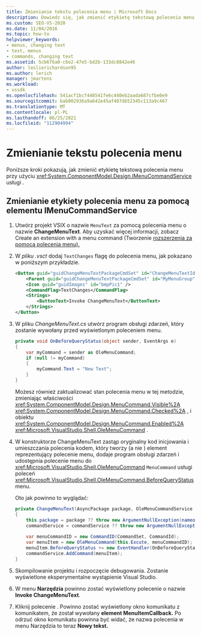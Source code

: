 ```yaml
---
title: Zmienianie tekstu polecenia menu | Microsoft Docs
description: Dowiedz się, jak zmienić etykietę tekstową polecenia menu przy użyciu usługi IMenuCommandService, przeglądając ten przykład kodu.
ms.custom: SEO-VS-2020
ms.date: 11/04/2016
ms.topic: how-to
helpviewer_keywords:
- menus, changing text
- text, menus
- commands, changing text
ms.assetid: 5cb676a0-c6e2-47e5-bd2b-133dc8842e46
author: leslierichardson95
ms.author: lerich
manager: jmartens
ms.workload:
- vssdk
ms.openlocfilehash: 541acf1bcf448541fe6c440eb2aada687cfbe0e9
ms.sourcegitcommit: bab002936a9a642e45af407d652345c113a9c467
ms.translationtype: MT
ms.contentlocale: pl-PL
ms.lasthandoff: 06/25/2021
ms.locfileid: "112904994"
---
```

# <a name="change-the-text-of-a-menu-command"></a>Zmienianie tekstu polecenia menu
Poniższe kroki pokazują, jak zmienić etykietę tekstową polecenia menu przy użyciu <xref:System.ComponentModel.Design.IMenuCommandService> usługi .

## <a name="changing-a-menu-command-label-with-the-imenucommandservice"></a>Zmienianie etykiety polecenia menu za pomocą elementu IMenuCommandService

1. Utwórz projekt VSIX o nazwie `MenuText` za pomocą polecenia menu o nazwie **ChangeMenuText**. Aby uzyskać więcej informacji, zobacz Create an extension with a menu command (Tworzenie [rozszerzenia za pomocą polecenia menu).](../extensibility/creating-an-extension-with-a-menu-command.md)

2. W *pliku .vsct* dodaj `TextChanges` flagę do polecenia menu, jak pokazano w poniższym przykładzie.

    ```xml
    <Button guid="guidChangeMenuTextPackageCmdSet" id="ChangeMenuTextId" priority="0x0100" type="Button">
        <Parent guid="guidChangeMenuTextPackageCmdSet" id="MyMenuGroup" />
        <Icon guid="guidImages" id="bmpPic1" />
        <CommandFlag>TextChanges</CommandFlag>
        <Strings>
            <ButtonText>Invoke ChangeMenuText</ButtonText>
        </Strings>
    </Button>
    ```

3. W pliku *ChangeMenuText.cs* utwórz program obsługi zdarzeń, który zostanie wywołany przed wyświetlonym poleceniem menu.

    ```csharp
    private void OnBeforeQueryStatus(object sender, EventArgs e)
    {
        var myCommand = sender as OleMenuCommand;
        if (null != myCommand)
        {
            myCommand.Text = "New Text";
        }
    }
    ```

    Możesz również zaktualizować stan polecenia menu w tej metodzie, zmieniając właściwości <xref:System.ComponentModel.Design.MenuCommand.Visible%2A> <xref:System.ComponentModel.Design.MenuCommand.Checked%2A> , i obiektu <xref:System.ComponentModel.Design.MenuCommand.Enabled%2A> <xref:Microsoft.VisualStudio.Shell.OleMenuCommand> .

4. W konstruktorze ChangeMenuText zastąp oryginalny kod inicjowania i umieszczania polecenia kodem, który tworzy (a nie ) element reprezentujący polecenie menu, dodaje program obsługi zdarzeń i udostępnia polecenie menu do <xref:Microsoft.VisualStudio.Shell.OleMenuCommand> `MenuCommand` usługi poleceń <xref:Microsoft.VisualStudio.Shell.OleMenuCommand.BeforeQueryStatus> menu.

    Oto jak powinno to wyglądać:

    ```csharp
    private ChangeMenuText(AsyncPackage package, OleMenuCommandService commandService)
    {
        this.package = package ?? throw new ArgumentNullException(nameof(package));
        commandService = commandService ?? throw new ArgumentNullException(nameof(commandService));
        
        var menuCommandID = new CommandID(CommandSet, CommandId);
        var menuItem = new OleMenuCommand(this.Excute, menuCommandID);
        menuItem.BeforeQueryStatus += new EventHandler(OnBeforeQueryStatus);
        commandService.AddCommand(menuItem);
    }
    ```

5. Skompilowanie projektu i rozpoczęcie debugowania. Zostanie wyświetlone eksperymentalne wystąpienie Visual Studio.

6. W menu **Narzędzia** powinno zostać wyświetlony polecenie o nazwie **Invoke ChangeMenuText**.

7. Kliknij polecenie . Powinno zostać wyświetlony okno komunikatu z komunikatem, że został wywołany **element MenuItemCallback.** Po odrzuć okno komunikatu powinna być widać, że nazwa polecenia w menu Narzędzia to teraz **Nowy tekst.**
